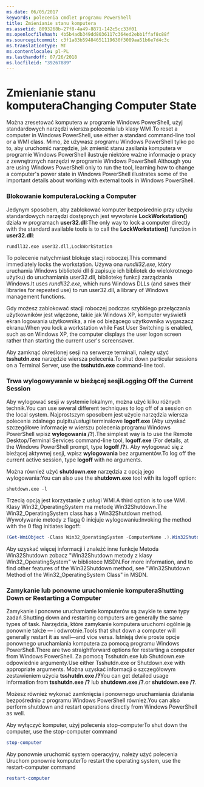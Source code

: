 ```yaml
---
ms.date: 06/05/2017
keywords: polecenia cmdlet programu PowerShell
title: Zmienianie stanu komputera
ms.assetid: 8093268b-27f8-4a49-8871-142c5cc33f01
ms.openlocfilehash: 4b5b4adb349dd8036117c364ed2ebb1ffaf8c88f
ms.sourcegitcommit: c3f1a83b59484651119630f3089aa51b6e7d4c3c
ms.translationtype: MT
ms.contentlocale: pl-PL
ms.lasthandoff: 07/26/2018
ms.locfileid: "39267889"
---
```

# <a name="changing-computer-state"></a><span data-ttu-id="25155-103">Zmienianie stanu komputera</span><span class="sxs-lookup"><span data-stu-id="25155-103">Changing Computer State</span></span>

<span data-ttu-id="25155-104">Można zresetować komputera w programie Windows PowerShell, użyj standardowych narzędzi wiersza polecenia lub klasy WMI.</span><span class="sxs-lookup"><span data-stu-id="25155-104">To reset a computer in Windows PowerShell, use either a standard command-line tool or a WMI class.</span></span> <span data-ttu-id="25155-105">Mimo, że używasz programu Windows PowerShell tylko po to, aby uruchomić narzędzie, jak zmienić stanu zasilania komputera w programie Windows PowerShell ilustruje niektóre ważne informacje o pracy z zewnętrznych narzędzi w programie Windows PowerShell.</span><span class="sxs-lookup"><span data-stu-id="25155-105">Although you are using Windows PowerShell only to run the tool, learning how to change a computer's power state in Windows PowerShell illustrates some of the important details about working with external tools in Windows PowerShell.</span></span>

### <a name="locking-a-computer"></a><span data-ttu-id="25155-106">Blokowanie komputera</span><span class="sxs-lookup"><span data-stu-id="25155-106">Locking a Computer</span></span>

<span data-ttu-id="25155-107">Jedynym sposobem, aby zablokować komputer bezpośrednio przy użyciu standardowych narzędzi dostępnych jest wywołanie **LockWorkstation()** działa w programach **user32.dll**:</span><span class="sxs-lookup"><span data-stu-id="25155-107">The only way to lock a computer directly with the standard available tools is to call the **LockWorkstation()** function in **user32.dll**:</span></span>

```
rundll32.exe user32.dll,LockWorkStation
```

<span data-ttu-id="25155-108">To polecenie natychmiast blokuje stacji roboczej.</span><span class="sxs-lookup"><span data-stu-id="25155-108">This command immediately locks the workstation.</span></span> <span data-ttu-id="25155-109">Używa ona *rundll32.exe*, który uruchamia Windows biblioteki dll (i zapisuje ich bibliotek do wielokrotnego użytku) do uruchamiania user32.dll, bibliotekę funkcji zarządzania Windows.</span><span class="sxs-lookup"><span data-stu-id="25155-109">It uses *rundll32.exe*, which runs Windows DLLs (and saves their libraries for repeated use) to run user32.dll, a library of Windows management functions.</span></span>

<span data-ttu-id="25155-110">Gdy możesz zablokować stacji roboczej podczas szybkiego przełączania użytkowników jest włączone, takie jak Windows XP, komputer wyświetli ekran logowania użytkownika, a nie od bieżącego użytkownika wygaszacz ekranu.</span><span class="sxs-lookup"><span data-stu-id="25155-110">When you lock a workstation while Fast User Switching is enabled, such as on Windows XP, the computer displays the user logon screen rather than starting the current user's screensaver.</span></span>

<span data-ttu-id="25155-111">Aby zamknąć określonej sesji na serwerze terminali, należy użyć **tsshutdn.exe** narzędzie wiersza polecenia.</span><span class="sxs-lookup"><span data-stu-id="25155-111">To shut down particular sessions on a Terminal Server, use the **tsshutdn.exe** command-line tool.</span></span>

### <a name="logging-off-the-current-session"></a><span data-ttu-id="25155-112">Trwa wylogowywanie w bieżącej sesji</span><span class="sxs-lookup"><span data-stu-id="25155-112">Logging Off the Current Session</span></span>

<span data-ttu-id="25155-113">Aby wylogować sesji w systemie lokalnym, można użyć kilku różnych technik.</span><span class="sxs-lookup"><span data-stu-id="25155-113">You can use several different techniques to log off of a session on the local system.</span></span> <span data-ttu-id="25155-114">Najprostszym sposobem jest użycie narzędzia wiersza polecenia zdalnego pulpitu/usługi terminalowe **logoff.exe** (Aby uzyskać szczegółowe informacje w wierszu polecenia programu Windows PowerShell wpisz **wylogowania /?**).</span><span class="sxs-lookup"><span data-stu-id="25155-114">The simplest way is to use the Remote Desktop/Terminal Services command-line tool, **logoff.exe** (For details, at the Windows PowerShell prompt, type **logoff /?**).</span></span> <span data-ttu-id="25155-115">Aby wylogować się z bieżącej aktywnej sesji, wpisz **wylogowania** bez argumentów.</span><span class="sxs-lookup"><span data-stu-id="25155-115">To log off the current active session, type **logoff** with no arguments.</span></span>

<span data-ttu-id="25155-116">Można również użyć **shutdown.exe** narzędzia z opcją jego wylogowania:</span><span class="sxs-lookup"><span data-stu-id="25155-116">You can also use the **shutdown.exe** tool with its logoff option:</span></span>

```
shutdown.exe -l
```

<span data-ttu-id="25155-117">Trzecią opcją jest korzystanie z usługi WMI.</span><span class="sxs-lookup"><span data-stu-id="25155-117">A third option is to use WMI.</span></span> <span data-ttu-id="25155-118">Klasy Win32_OperatingSystem ma metodę Win32Shutdown.</span><span class="sxs-lookup"><span data-stu-id="25155-118">The Win32_OperatingSystem class has a Win32Shutdown method.</span></span> <span data-ttu-id="25155-119">Wywoływanie metody z flagą 0 inicjuje wylogowaniu:</span><span class="sxs-lookup"><span data-stu-id="25155-119">Invoking the method with the 0 flag initiates logoff:</span></span>

```powershell
(Get-WmiObject -Class Win32_OperatingSystem -ComputerName .).Win32Shutdown(0)
```

<span data-ttu-id="25155-120">Aby uzyskać więcej informacji i znaleźć inne funkcje Metoda Win32Shutdown zobacz "Win32Shutdown metody z klasy Win32_OperatingSystem" w bibliotece MSDN.</span><span class="sxs-lookup"><span data-stu-id="25155-120">For more information, and to find other features of the Win32Shutdown method, see "Win32Shutdown Method of the Win32_OperatingSystem Class" in MSDN.</span></span>

### <a name="shutting-down-or-restarting-a-computer"></a><span data-ttu-id="25155-121">Zamykanie lub ponowne uruchomienie komputera</span><span class="sxs-lookup"><span data-stu-id="25155-121">Shutting Down or Restarting a Computer</span></span>

<span data-ttu-id="25155-122">Zamykanie i ponowne uruchamianie komputerów są zwykle te same typy zadań.</span><span class="sxs-lookup"><span data-stu-id="25155-122">Shutting down and restarting computers are generally the same types of task.</span></span> <span data-ttu-id="25155-123">Narzędzia, które zamykanie komputera uruchomi ogólnie ją ponownie także — i odwrotnie.</span><span class="sxs-lookup"><span data-stu-id="25155-123">Tools that shut down a computer will generally restart it as well—and vice versa.</span></span> <span data-ttu-id="25155-124">Istnieją dwie proste opcje ponownego uruchamiania komputera za pomocą programu Windows PowerShell.</span><span class="sxs-lookup"><span data-stu-id="25155-124">There are two straightforward options for restarting a computer from Windows PowerShell.</span></span> <span data-ttu-id="25155-125">Za pomocą Tsshutdn.exe lub Shutdown.exe odpowiednie argumenty.</span><span class="sxs-lookup"><span data-stu-id="25155-125">Use either Tsshutdn.exe or Shutdown.exe with appropriate arguments.</span></span> <span data-ttu-id="25155-126">Można uzyskać informacji o szczegółowym zestawieniem użycia **tsshutdn.exe /?**</span><span class="sxs-lookup"><span data-stu-id="25155-126">You can get detailed usage information from **tsshutdn.exe /?**</span></span> <span data-ttu-id="25155-127">lub **shutdown.exe /?**.</span><span class="sxs-lookup"><span data-stu-id="25155-127">or **shutdown.exe /?**.</span></span>

<span data-ttu-id="25155-128">Możesz również wykonać zamknięcia i ponownego uruchamiania działania bezpośrednio z programu Windows PowerShell również.</span><span class="sxs-lookup"><span data-stu-id="25155-128">You can also perform shutdown and restart operations directly from Windows PowerShell as well.</span></span>

<span data-ttu-id="25155-129">Aby wyłączyć komputer, użyj polecenia stop-computer</span><span class="sxs-lookup"><span data-stu-id="25155-129">To shut down the computer, use the stop-computer command</span></span>

```powershell
stop-computer
```

<span data-ttu-id="25155-130">Aby ponownie uruchomić system operacyjny, należy użyć polecenia Uruchom ponownie komputer</span><span class="sxs-lookup"><span data-stu-id="25155-130">To restart the operating system, use the restart-computer command</span></span>

```powershell
restart-computer
```
